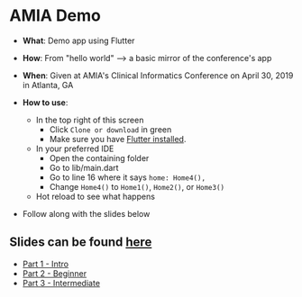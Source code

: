 # AMIA Demo

- **What**:  Demo app using Flutter
- **How**: From "hello world" --> a basic mirror of the conference's app
- **When**: Given at AMIA's Clinical Informatics Conference on April 30, 2019 in Atlanta, GA

- **How to use**: 
	- In the top right of this screen
		- Click `Clone or download` in green
		- Make sure you have [Flutter installed](https://flutter.dev/docs/get-started/install). 
	- In your preferred IDE
		- Open the containing folder
		- Go to lib/main.dart 
		- Go to line 16 where it says `home: Home4(),`
		- Change `Home4()` to `Home1()`, `Home2()`, or `Home3()`
	- Hot reload to see what happens
- Follow along with the slides below

## Slides can be found [here](http://bit.ly/amia-flutter)
- [Part 1 - Intro](https://drive.google.com/open?id=10G0DGA1Kts9f7vjEXMJFkpyv3rRHtfCWeFGNe1l0pZg)
- [Part 2 - Beginner](https://drive.google.com/open?id=1Xd1dWVGmQkCYlmVC-V9ra7q62W8bAX1QOmEEwP6QgpI)
- [Part 3 - Intermediate](https://drive.google.com/open?id=1ifw7NwFbAA9gf21SBrgvHrpJlPeq4EjDyfLan6HT0FI) 

<!--stackedit_data:
eyJoaXN0b3J5IjpbLTEyNDE2NTgwNjksLTQ5OTcyOTQ5Ml19
-->